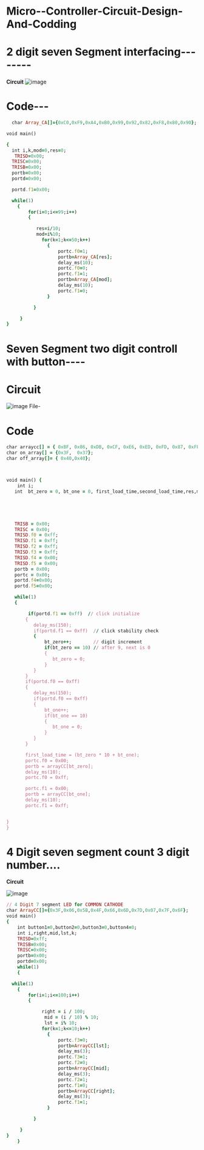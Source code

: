# Micro--Controller-Circuit-Design-And-Codding

# 2 digit seven Segment interfacing--------

  **Circuit**
  ![image](https://github.com/nayan-pust/Micro--Controller-Circuit-Design-And-Codding/assets/114688354/1ac97018-f110-44ba-8455-68ded2d06ff4)
# Code---
```ruby
  char Array_CA[]={0xC0,0xF9,0xA4,0xB0,0x99,0x92,0x82,0xF8,0x80,0x90};

void main()

{
  int i,k,mod=0,res=0;
   TRISD=0x00;
  TRISC=0x00;
  TRISB=0x00;
  portb=0x00;
  portd=0x00;

  portd.f1=0x00;

  while(1)
    {
        for(i=0;i<=99;i++)
        {

           res=i/10;
           mod=i%10;
             for(k=1;k<=50;k++)
               {
                   portc.f0=1;
                   portb=Array_CA[res];
                   delay_ms(10);
                   portc.f0=0;
                   portc.f1=1;
                   portb=Array_CA[mod];
                   delay_ms(10);
                   portc.f1=0;
               }

          }

     }
}


```

# Seven Segment two digit controll with button----
# Circuit
![image](https://github.com/nayan-pust/Micro--Controller-Circuit-Design-And-Codding/assets/114688354/19b5e2cb-95b4-4ce3-88bb-771c4a171535)
File- 

# Code
```ruby
char arraycc[] = { 0xBF, 0x86, 0xDB, 0xCF, 0xE6, 0xED, 0xFD, 0x87, 0xFF, 0xEF };
char on_array[] = {0x3F,  0x37};
char off_array[]= { 0x40,0x40};



void main() {
    int i;
   int  bt_zero = 0, bt_one = 0, first_load_time,second_load_time,res,mod,k;





   TRISB = 0x00;
   TRISC = 0x00;
   TRISD.f0 = 0xff;
   TRISD.f1 = 0xff;
   TRISD.f2 = 0xff;
   TRISD.f3 = 0xff;
   TRISD.f4 = 0x00;
   TRISD.f5 = 0x00;
   portb = 0x00;
   portc = 0x00;
   portd.f4=0x00;
   portd.f5=0x00;

   while(1)
   {

        if(portd.f1 == 0xff)  // click initialize
       {
          delay_ms(150);
          if(portd.f1 == 0xff)  // click stability check
          {
              bt_zero++;        // digit increment
              if(bt_zero == 10) // after 9, next is 0
              {
                 bt_zero = 0;
              }
          }
       }
       if(portd.f0 == 0xff)
       {
          delay_ms(150);
          if(portd.f0 == 0xff)
          {
              bt_one++;
              if(bt_one == 10)
              {
                 bt_one = 0;
              }
          }
       }

       first_load_time = (bt_zero * 10 + bt_one);
       portc.f0 = 0x00;
       portb = arrayCC[bt_zero];
       delay_ms(10);
       portc.f0 = 0xff;

       portc.f1 = 0x00;
       portb = arrayCC[bt_one];
       delay_ms(10);
       portc.f1 = 0xff;


}
}

```

# 4 Digit seven segment count 3 digit number....
**Circuit**

![image](https://github.com/nayan-pust/Micro--Controller-Circuit-Design-And-Codding/assets/114688354/78bfd66d-82aa-4a75-9f67-1a914be92eaf)

```ruby
// 4 Digit 7 segment LED for COMMON CATHODE
char ArrayCC[]={0x3F,0x06,0x5B,0x4F,0x66,0x6D,0x7D,0x07,0x7F,0x6F};
void main()
{
    int button1=0,button2=0,button3=0,button4=0;
    int i,right,mid,lst,k;
    TRISD=0xff;
    TRISB=0x00;
    TRISC=0x00;
    portb=0x00;
    portd=0x00;
    while(1)
    {

  while(1)
    {
        for(i=1;i<=100;i++)
        {

             right = i / 100;
              mid = (i / 10) % 10;
              lst = i% 10;
             for(k=1;k<=10;k++)
               {
                   portc.f3=0;
                   portb=ArrayCC[lst];
                   delay_ms(3);
                   portc.f3=1;
                   portc.f2=0;
                   portb=ArrayCC[mid];
                   delay_ms(3);
                   portc.f2=1;
                   portc.f1=0;
                   portb=ArrayCC[right];
                   delay_ms(3);
                   portc.f1=1;
               }

          }

     }
}
    }

```





